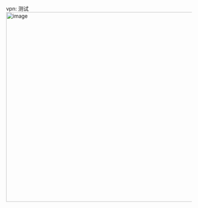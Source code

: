 vpn: 测试 <img width="515" alt="image" src="https://user-images.githubusercontent.com/43719490/236602442-7539b3a8-702b-4e4d-8f7f-169a33866887.png">
